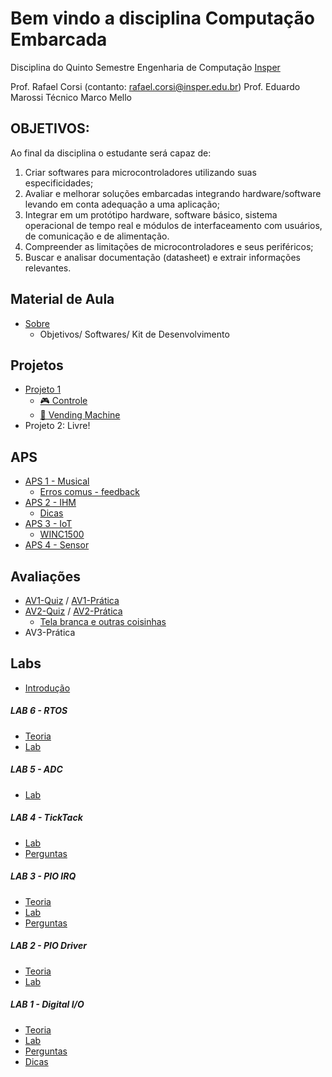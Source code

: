 # Bem vindo a disciplina Computação Embarcada

Disciplina do Quinto Semestre Engenharia de Computação [Insper](https://www.insper.edu.br/) 

Prof. Rafael Corsi (contanto: rafael.corsi@insper.edu.br)
Prof. Eduardo Marossi
Técnico Marco Mello

## OBJETIVOS:

Ao final da disciplina o estudante será capaz de:

1.	Criar softwares para microcontroladores utilizando suas especificidades;
2.	Avaliar e melhorar soluções embarcadas integrando hardware/software levando em conta adequação a uma aplicação;
3.	Integrar em um protótipo hardware, software básico, sistema operacional de tempo real e módulos de interfaceamento com usuários, de comunicação e de alimentação.
4.	Compreender as limitações de microcontroladores e seus periféricos;
5.	Buscar e analisar documentação (datasheet) e extrair informações relevantes.


## Material de Aula

  - [Sobre](Sobre.md)
      - Objetivos/ Softwares/ Kit de Desenvolvimento

## Projetos

- [Projeto 1](Projeto-1-Descrição)
    - [🎮 Controle](Projeto-1-Controle)
    - [🏧 Vending Machine](Projeto-1-Vending-Machine)
- Projeto 2: Livre!

## APS

- [APS 1 - Musical ](APS-1-Musical)
    - [Erros comus - feedback](APS-1-Erros)
- [APS 2 - IHM](APS-2-Interface)
    - [Dicas](APS-2-Interface-Dicas)
- [APS 3 - IoT](APS-3-IoT)
    - [WINC1500](APS-3-WINC-1500)
- [APS 4 - Sensor](APS-4-Sensor)

## Avaliações

- [AV1-Quiz](AV1-Quiz) / [AV1-Prática](AV1-Pratica)
- [AV2-Quiz](AV2-Quiz) / [AV2-Prática](AV2-Pratica)
    - [Tela branca e outras coisinhas](AV2-Dicas)
- AV3-Prática

## Labs

 - [Introdução](Introducao)

##### LAB 6 - RTOS
  - [Teoria](freeRTOS)
  - [Lab](freeRTOS-Lab) 
  
##### LAB 5 - ADC
  - [Lab](ADC-Lab) 

##### LAB 4 - TickTack
  - [Lab](TickTack-Lab) 
  - [Perguntas](TickTack-Perguntas)

##### LAB 3 - PIO IRQ
  - [Teoria](PIO-IRQ)
  - [Lab](PIO-IRQ-Lab) 
  - [Perguntas](PIO-IRQ-Perguntas)

##### LAB 2 - PIO Driver
  - [Teoria](PIO-Driver-Teoria)
  - [Lab](PIO-Driver-Lab) 

##### LAB 1 - Digital I/O

  - [Teoria](IOs)
  - [Lab](IOs-Lab) 
  - [Perguntas](IOs-Perguntas) 
  - [Dicas](IOs-Dicas)


